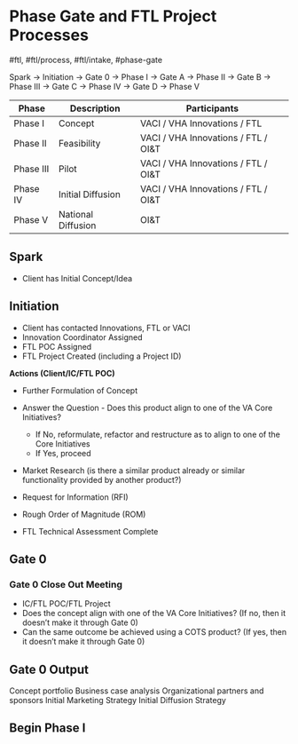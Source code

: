 # Phase Gate and FTL Project Processes
#ftl, #ftl/process, #ftl/intake, #phase-gate

Spark -> Initiation -> Gate 0 -> Phase I -> Gate A -> Phase II -> Gate B -> 
			   			       Phase III -> Gate C -> Phase IV -> Gate D -> Phase V

| Phase		| Description			| Participants  						|
|-----------|-----------------------|---------------------------------------|
| Phase I 	| Concept				| VACI / VHA Innovations / FTL			|
| Phase II 	| Feasibility			| VACI / VHA Innovations / FTL / OI&T	|
| Phase III	| Pilot					| VACI / VHA Innovations / FTL / OI&T	|
| Phase IV	| Initial Diffusion		| VACI / VHA Innovations / FTL / OI&T	|
| Phase V	| National Diffusion	| OI&T									|

## Spark
- Client has Initial Concept/Idea

## Initiation
- Client has contacted Innovations, FTL or VACI
- Innovation Coordinator Assigned
- FTL POC Assigned
- FTL Project Created (including a Project ID)

**Actions (Client/IC/FTL POC)**
- Further Formulation of Concept
- Answer the Question - Does this product align to one of the VA Core Initiatives?
	- If No, reformulate, refactor and restructure as to align to one of the Core Initiatives
	- If Yes, proceed
- Market Research (is there a similar product already or similar functionality provided by another product?)

- Request for Information (RFI)
- Rough Order of Magnitude (ROM)
- FTL Technical Assessment Complete

## Gate 0
### Gate 0 Close Out Meeting
- IC/FTL POC/FTL Project
- Does the concept align with one of the VA Core Initiatives? (If no, then it doesn’t make it through Gate 0)
- Can the same outcome be achieved using a COTS product? (If yes, then it doesn’t make it through Gate 0)

## Gate 0 Output
Concept portfolio 
Business case analysis 
Organizational partners and sponsors
Initial Marketing Strategy
Initial Diffusion Strategy

## Begin Phase I
